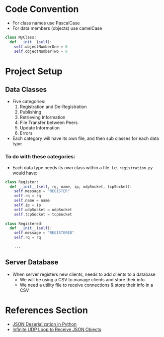 # Code Convention
* For class names use PascalCase
* For data members (objects) use camelCase
```python
class MyClass:
  def __init__(self):
    self.objectNumberOne = 0
    self.objectNumberTwo = 0
```
# Project Setup
## Data Classes
* Five categories:
  1. Registration and De-Registration
  2. Publishing
  3. Retrieving Information
  4. File Transfer between Peers
  5. Update Information
  6. Errors
* Each category will have its own file, and then sub classes for each data type

### To do with these categories:
* Each data type needs its own class within a file. I.e. `registration.py` would have:
```python
class Register:
  def __init__(self, rq, name, ip, udpSocket, tcpSocket):
    self.message = "REGISTER"
    self.rq = rq
    self.name = name
    self.ip = ip
    self.udpSocket = udpSocket
    self.tcpSocket = tcpSocket
    
class Registered:
  def __init__(self):
    self.message = "REGISTERED"
    self.rq = rq
    
    ...
```
## Server Database
* When server registers new clients, needs to add clients to a database
  * We will be using a CSV to manage clients and store their info
  * We need a utility file to receive connections & store their info in a CSV

# References Section
* [JSON Deserialization in Python](https://stackoverflow.com/questions/42397511/python-how-to-get-json-object-from-a-udp-received-packet)
* [Infinite UDP Loop to Receive JSON Objects](https://stackoverflow.com/questions/28072914/data-structure-for-udp-server-parsing-json-objects-in-python)
